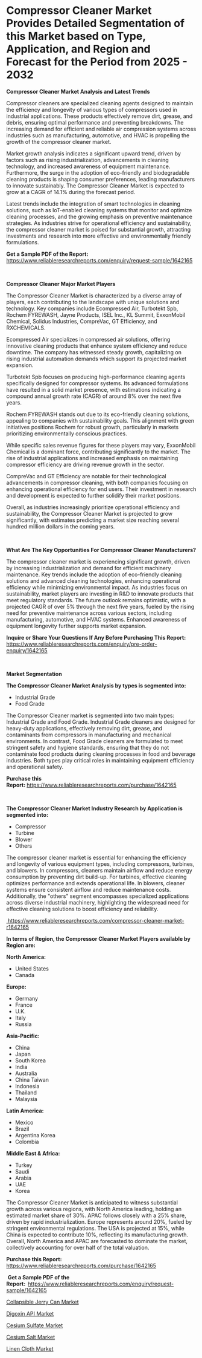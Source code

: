 <p><h1>Compressor Cleaner Market Provides Detailed Segmentation of this Market based on Type, Application, and Region and Forecast for the Period from 2025 - 2032</h1></p><p><strong>Compressor Cleaner Market Analysis and Latest Trends</strong></p>
<p><p>Compressor cleaners are specialized cleaning agents designed to maintain the efficiency and longevity of various types of compressors used in industrial applications. These products effectively remove dirt, grease, and debris, ensuring optimal performance and preventing breakdowns. The increasing demand for efficient and reliable air compression systems across industries such as manufacturing, automotive, and HVAC is propelling the growth of the compressor cleaner market.</p><p>Market growth analysis indicates a significant upward trend, driven by factors such as rising industrialization, advancements in cleaning technology, and increased awareness of equipment maintenance. Furthermore, the surge in the adoption of eco-friendly and biodegradable cleaning products is shaping consumer preferences, leading manufacturers to innovate sustainably. The Compressor Cleaner Market is expected to grow at a CAGR of 14.1% during the forecast period. </p><p>Latest trends include the integration of smart technologies in cleaning solutions, such as IoT-enabled cleaning systems that monitor and optimize cleaning processes, and the growing emphasis on preventive maintenance strategies. As industries strive for operational efficiency and sustainability, the compressor cleaner market is poised for substantial growth, attracting investments and research into more effective and environmentally friendly formulations.</p></p>
<p><strong>Get a Sample PDF of the Report:&nbsp;</strong> <a href="https://www.reliableresearchreports.com/enquiry/request-sample/1642165?utm_campaign=2205&utm_medium=2&utm_source=Github&utm_content=ia&utm_term=30012025&utm_id=compressor-cleaner">https://www.reliableresearchreports.com/enquiry/request-sample/1642165</a></p>
<p>&nbsp;</p>
<p><strong>Compressor Cleaner Major Market Players</strong></p>
<p><p>The Compressor Cleaner Market is characterized by a diverse array of players, each contributing to the landscape with unique solutions and technology. Key companies include Ecompressed Air, Turbotekt Spb, Rochem FYREWASH, Jayne Products, ISEL Inc., KL Summit, ExxonMobil Chemical, Solidus Industries, CompreVac, GT Efficiency, and RXCHEMICALS.</p><p>Ecompressed Air specializes in compressed air solutions, offering innovative cleaning products that enhance system efficiency and reduce downtime. The company has witnessed steady growth, capitalizing on rising industrial automation demands which support its projected market expansion.</p><p>Turbotekt Spb focuses on producing high-performance cleaning agents specifically designed for compressor systems. Its advanced formulations have resulted in a solid market presence, with estimations indicating a compound annual growth rate (CAGR) of around 8% over the next five years.</p><p>Rochem FYREWASH stands out due to its eco-friendly cleaning solutions, appealing to companies with sustainability goals. This alignment with green initiatives positions Rochem for robust growth, particularly in markets prioritizing environmentally conscious practices.</p><p>While specific sales revenue figures for these players may vary, ExxonMobil Chemical is a dominant force, contributing significantly to the market. The rise of industrial applications and increased emphasis on maintaining compressor efficiency are driving revenue growth in the sector.</p><p>CompreVac and GT Efficiency are notable for their technological advancements in compressor cleaning, with both companies focusing on enhancing operational efficiency for end users. Their investment in research and development is expected to further solidify their market positions.</p><p>Overall, as industries increasingly prioritize operational efficiency and sustainability, the Compressor Cleaner Market is projected to grow significantly, with estimates predicting a market size reaching several hundred million dollars in the coming years.</p></p>
<p>&nbsp;</p>
<p><strong>What Are The Key Opportunities For Compressor Cleaner Manufacturers?</strong></p>
<p><p>The compressor cleaner market is experiencing significant growth, driven by increasing industrialization and demand for efficient machinery maintenance. Key trends include the adoption of eco-friendly cleaning solutions and advanced cleaning technologies, enhancing operational efficiency while minimizing environmental impact. As industries focus on sustainability, market players are investing in R&D to innovate products that meet regulatory standards. The future outlook remains optimistic, with a projected CAGR of over 5% through the next five years, fueled by the rising need for preventive maintenance across various sectors, including manufacturing, automotive, and HVAC systems. Enhanced awareness of equipment longevity further supports market expansion.</p></p>
<p><strong>Inquire or Share Your Questions If Any Before Purchasing This Report:</strong> <a href="https://www.reliableresearchreports.com/enquiry/pre-order-enquiry/1642165?utm_campaign=2205&utm_medium=2&utm_source=Github&utm_content=ia&utm_term=30012025&utm_id=compressor-cleaner">https://www.reliableresearchreports.com/enquiry/pre-order-enquiry/1642165</a></p>
<p>&nbsp;</p>
<p><strong>Market Segmentation</strong></p>
<p><strong>The Compressor Cleaner Market Analysis by types is segmented into:</strong></p>
<p><ul><li>Industrial Grade</li><li>Food Grade</li></ul></p>
<p><p>The Compressor Cleaner market is segmented into two main types: Industrial Grade and Food Grade. Industrial Grade cleaners are designed for heavy-duty applications, effectively removing dirt, grease, and contaminants from compressors in manufacturing and mechanical environments. In contrast, Food Grade cleaners are formulated to meet stringent safety and hygiene standards, ensuring that they do not contaminate food products during cleaning processes in food and beverage industries. Both types play critical roles in maintaining equipment efficiency and operational safety.</p></p>
<p><strong>Purchase this Report:&nbsp;</strong><a href="https://www.reliableresearchreports.com/purchase/1642165?utm_campaign=2205&utm_medium=2&utm_source=Github&utm_content=ia&utm_term=30012025&utm_id=compressor-cleaner">https://www.reliableresearchreports.com/purchase/1642165</a></p>
<p>&nbsp;</p>
<p><strong>The Compressor Cleaner Market Industry Research by Application is segmented into:</strong></p>
<p><ul><li>Compressor</li><li>Turbine</li><li>Blower</li><li>Others</li></ul></p>
<p><p>The compressor cleaner market is essential for enhancing the efficiency and longevity of various equipment types, including compressors, turbines, and blowers. In compressors, cleaners maintain airflow and reduce energy consumption by preventing dirt build-up. For turbines, effective cleaning optimizes performance and extends operational life. In blowers, cleaner systems ensure consistent airflow and reduce maintenance costs. Additionally, the "others" segment encompasses specialized applications across diverse industrial machinery, highlighting the widespread need for effective cleaning solutions to boost efficiency and reliability.</p></p>
<p><a href="https://www.reliableresearchreports.com/compressor-cleaner-market-r1642165?utm_campaign=2205&utm_medium=2&utm_source=Github&utm_content=ia&utm_term=30012025&utm_id=compressor-cleaner">&nbsp;https://www.reliableresearchreports.com/compressor-cleaner-market-r1642165</a></p>
<p><strong>In terms of Region, the Compressor Cleaner Market Players available by Region are:</strong></p>
<p>
    <p> <strong> North America: </strong>
        <ul>
            <li>United States</li>
            <li>Canada</li>
        </ul>
        </p> 
    <p> <strong> Europe: </strong>
        <ul>
            <li>Germany</li>
            <li>France</li>
            <li>U.K.</li>
            <li>Italy</li>
            <li>Russia</li>
        </ul>
        </p> 
    <p> <strong> Asia-Pacific: </strong>
        <ul>
            <li>China</li>
            <li>Japan</li>
            <li>South Korea</li>
            <li>India</li>
            <li>Australia</li>
            <li>China Taiwan</li>
            <li>Indonesia</li>
            <li>Thailand</li>
            <li>Malaysia</li>
        </ul>
        </p> 
    <p> <strong> Latin America: </strong>
        <ul>
            <li>Mexico</li>
            <li>Brazil</li>
            <li>Argentina Korea</li>
            <li>Colombia</li>
        </ul>
        </p> 
    <p> <strong> Middle East & Africa: </strong>
        <ul>
            <li>Turkey</li>
            <li>Saudi</li>
            <li>Arabia</li>
            <li>UAE</li>
            <li>Korea</li>
        </ul>
    </p>
    </p>
<p><p>The Compressor Cleaner Market is anticipated to witness substantial growth across various regions, with North America leading, holding an estimated market share of 30%. APAC follows closely with a 25% share, driven by rapid industrialization. Europe represents around 20%, fueled by stringent environmental regulations. The USA is projected at 15%, while China is expected to contribute 10%, reflecting its manufacturing growth. Overall, North America and APAC are forecasted to dominate the market, collectively accounting for over half of the total valuation.</p></p>
<p><strong>Purchase this Report: </strong><a href="https://www.reliableresearchreports.com/purchase/1642165?utm_campaign=2205&utm_medium=2&utm_source=Github&utm_content=ia&utm_term=30012025&utm_id=compressor-cleaner">https://www.reliableresearchreports.com/purchase/1642165</a></p>
<p>&nbsp;<strong>Get a Sample PDF of the Report:&nbsp;&nbsp;</strong><a href="https://www.reliableresearchreports.com/enquiry/request-sample/1642165?utm_campaign=2205&utm_medium=2&utm_source=Github&utm_content=ia&utm_term=30012025&utm_id=compressor-cleaner">https://www.reliableresearchreports.com/enquiry/request-sample/1642165</a></p>
<p><strong></strong></p>
<p><p><a href="https://github.com/OlenFleming68/Market-Research-Report-List-1/blob/main/collapsible-jerry-can-market.md?utm_campaign=2205&utm_medium=2&utm_source=Github&utm_content=ia&utm_term=30012025&utm_id=compressor-cleaner">Collapsible Jerry Can Market</a></p><p><a href="https://github.com/lindaopodray/Market-Research-Report-List-1/blob/main/digoxin-api-market.md?utm_campaign=2205&utm_medium=2&utm_source=Github&utm_content=ia&utm_term=30012025&utm_id=compressor-cleaner">Digoxin API Market</a></p><p><a href="https://github.com/rodinayygacklezi/Market-Research-Report-List-1/blob/main/cesium-sulfate-market.md?utm_campaign=2205&utm_medium=2&utm_source=Github&utm_content=ia&utm_term=30012025&utm_id=compressor-cleaner">Cesium Sulfate Market</a></p><p><a href="https://github.com/flnordan65e0/Market-Research-Report-List-1/blob/main/cesium-salt-market.md?utm_campaign=2205&utm_medium=2&utm_source=Github&utm_content=ia&utm_term=30012025&utm_id=compressor-cleaner">Cesium Salt Market</a></p><p><a href="https://github.com/XavierTyler76/Market-Research-Report-List-1/blob/main/linen-cloth-market.md?utm_campaign=2205&utm_medium=2&utm_source=Github&utm_content=ia&utm_term=30012025&utm_id=compressor-cleaner">Linen Cloth Market</a></p></p>